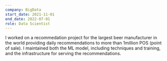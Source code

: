 ```yaml
---
company: BigData
start_date: 2021-11-01
end_date: 2022-07-01
role: Data Scientist
---
```


I worked on a recommedation project for the largest beer manufacturer in the world providing daily recommendations to more than 1million POS (point of sale). I maintained both the ML model, including techniques and training, and the infrastructure for serving the recommendations.
